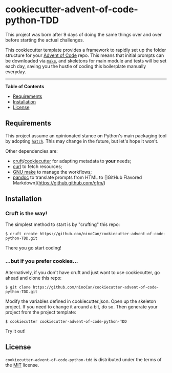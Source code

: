 # cookiecutter-advent-of-code-python-TDD

<!-- [![PyPI - Version](https://img.shields.io/pypi/v/advent-of-code-python-tdd-template.svg)](https://pypi.org/project/advent-of-code-python-tdd-template) -->
<!-- [![PyPI - Python Version](https://img.shields.io/pypi/pyversions/advent-of-code-python-tdd-template.svg)](https://pypi.org/project/advent-of-code-python-tdd-template) -->

This project was born after 9 days of doing the same things over and over before starting the actual challenges.

This cookiecutter template provides a framework to rapidly set up
the folder structure for your [Advent of Code](https://en.wikipedia.org/wiki/Advent_of_Code) repo. This means that initial prompts can be downloaded via [`make`](https://en.wikipedia.org/wiki/Make_(software)), and skeletons for main module and tests will be set each day, saving you the hustle of coding this boilerplate manually everyday.

-----

**Table of Contents**

- [Requirements](#requirements)
- [Installation](#installation)
- [License](#license)

## Requirements

This project assume an opinionated stance on Python's main packaging tool by adopting [`hatch`](https://hatch.pypa.io/latest/). This may change in the future, but let's hope it won't.

Other dependencies are:

- [cruft](https://cruft.github.io/cruft/)/[cookiecutter](https://www.cookiecutter.io/) for adapting metadata to **your** needs;
- [curl](https://curl.se/) to fetch resources;
- [GNU make](https://www.gnu.org/software/make/) to manage the workflows;
- [pandoc](https://pandoc.org/) to translate prompts from HTML to []GitHub Flavored Markdown](https://github.github.com/gfm/)


## Installation

### Cruft is the way!

The simplest method to start is by "crufting" this repo: 

    $ cruft create https://github.com/ninoCan/cookiecutter-advent-of-code-python-TDD.git

There you go start coding!

### ...but if you prefer cookies...

Alternatively, if you don't have cruft and just want to use cookiecutter, go ahead and clone this repo:

    $ git clone https://github.com/ninoCan/cookiecutter-advent-of-code-python-TDD.git 


Modify the variables defined in cookiecutter.json.
Open up the skeleton project.
If you need to change it around a bit, do so.
Then generate your project from the project template:

    $ cookiecutter cookiecutter-advent-of-code-python-TDD

Try it out!


## License

`cookiecutter-advent-of-code-python-tdd` is distributed under the terms of the [MIT](https://spdx.org/licenses/MIT.html) license.
